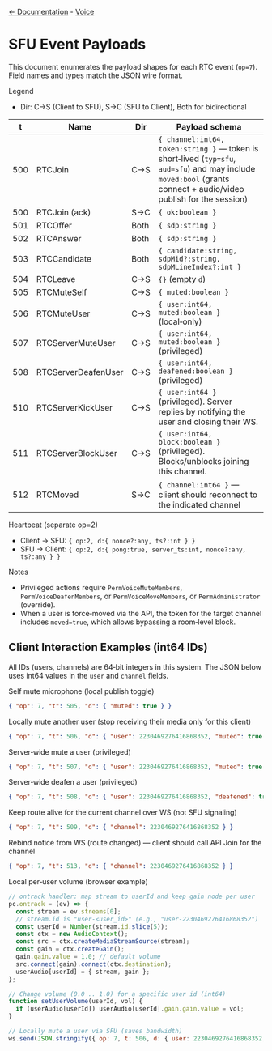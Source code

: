 [<- Documentation](../README.md) - [Voice](README.md)

# SFU Event Payloads

This document enumerates the payload shapes for each RTC event (`op=7`). Field names and types match the JSON wire format.

Legend
- Dir: C→S (Client to SFU), S→C (SFU to Client), Both for bidirectional

| t    | Name                | Dir   | Payload schema |
|------|---------------------|-------|----------------|
| 500  | RTCJoin             | C→S   | `{ channel:int64, token:string }` — token is short‑lived (`typ=sfu`, `aud=sfu`) and may include `moved:bool` (grants connect + audio/video publish for the session) |
| 500  | RTCJoin (ack)       | S→C   | `{ ok:boolean }` |
| 501  | RTCOffer            | Both  | `{ sdp:string }` |
| 502  | RTCAnswer           | Both  | `{ sdp:string }` |
| 503  | RTCCandidate        | Both  | `{ candidate:string, sdpMid?:string, sdpMLineIndex?:int }` |
| 504  | RTCLeave            | C→S   | `{}` (empty `d`) |
| 505  | RTCMuteSelf         | C→S   | `{ muted:boolean }` |
| 506  | RTCMuteUser         | C→S   | `{ user:int64, muted:boolean }` (local‑only) |
| 507  | RTCServerMuteUser   | C→S   | `{ user:int64, muted:boolean }` (privileged) |
| 508  | RTCServerDeafenUser | C→S   | `{ user:int64, deafened:boolean }` (privileged) |
| 510  | RTCServerKickUser   | C→S   | `{ user:int64 }` (privileged). Server replies by notifying the user and closing their WS. |
| 511  | RTCServerBlockUser  | C→S   | `{ user:int64, block:boolean }` (privileged). Blocks/unblocks joining this channel. |
| 512  | RTCMoved            | S→C   | `{ channel:int64 }` — client should reconnect to the indicated channel |

Heartbeat (separate op=2)
- Client → SFU: `{ op:2, d:{ nonce?:any, ts?:int } }`
- SFU → Client: `{ op:2, d:{ pong:true, server_ts:int, nonce?:any, ts?:any } }`

Notes
- Privileged actions require `PermVoiceMuteMembers`, `PermVoiceDeafenMembers`, or `PermVoiceMoveMembers`, or `PermAdministrator` (override).
- When a user is force‑moved via the API, the token for the target channel includes `moved=true`, which allows bypassing a room‑level block.

## Client Interaction Examples (int64 IDs)

All IDs (users, channels) are 64‑bit integers in this system. The JSON below uses int64 values in the `user` and `channel` fields.

Self mute microphone (local publish toggle)
```json
{ "op": 7, "t": 505, "d": { "muted": true } }
```

Locally mute another user (stop receiving their media only for this client)
```json
{ "op": 7, "t": 506, "d": { "user": 2230469276416868352, "muted": true } }
```

Server‑wide mute a user (privileged)
```json
{ "op": 7, "t": 507, "d": { "user": 2230469276416868352, "muted": true } }
```

Server‑wide deafen a user (privileged)
```json
{ "op": 7, "t": 508, "d": { "user": 2230469276416868352, "deafened": true } }
```

Keep route alive for the current channel over WS (not SFU signaling)
```json
{ "op": 7, "t": 509, "d": { "channel": 2230469276416868352 } }
```

Rebind notice from WS (route changed) — client should call API Join for the channel
```json
{ "op": 7, "t": 513, "d": { "channel": 2230469276416868352 } }
```

Local per‑user volume (browser example)
```js
// ontrack handler: map stream to userId and keep gain node per user
pc.ontrack = (ev) => {
  const stream = ev.streams[0];
  // stream.id is "user-<user_id>" (e.g., "user-2230469276416868352")
  const userId = Number(stream.id.slice(5));
  const ctx = new AudioContext();
  const src = ctx.createMediaStreamSource(stream);
  const gain = ctx.createGain();
  gain.gain.value = 1.0; // default volume
  src.connect(gain).connect(ctx.destination);
  userAudio[userId] = { stream, gain };
};

// Change volume (0.0 .. 1.0) for a specific user id (int64)
function setUserVolume(userId, vol) {
  if (userAudio[userId]) userAudio[userId].gain.gain.value = vol;
}

// Locally mute a user via SFU (saves bandwidth)
ws.send(JSON.stringify({ op: 7, t: 506, d: { user: 2230469276416868352, muted: true } }));
```
